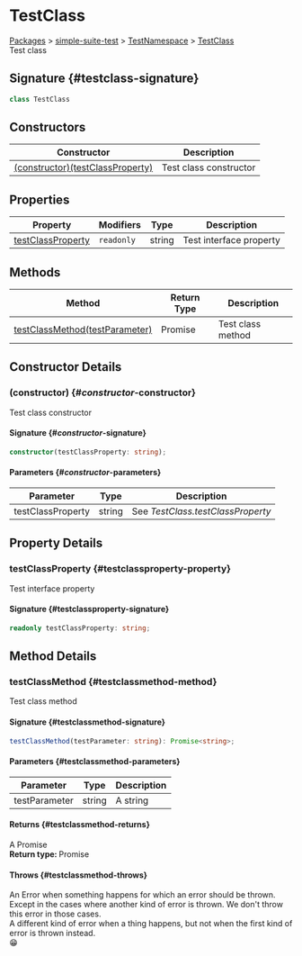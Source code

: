 # TestClass

[Packages](./) > [simple-suite-test](./simple-suite-test) > [TestNamespace](./simple-suite-test/testnamespace-namespace) > [TestClass](./simple-suite-test/testnamespace/testclass-class)  
Test class  

## Signature {#testclass-signature}

```typescript
class TestClass
```

## Constructors


| Constructor | Description |
|  --- | --- |
|  [(constructor)(testClassProperty)](./simple-suite-test/testnamespace/testclass-class#_constructor_-constructor) | Test class constructor |

## Properties


| Property | Modifiers | Type | Description |
|  --- | --- | --- | --- |
|  [testClassProperty](./simple-suite-test/testnamespace/testclass-class#testclassproperty-property) | <code>readonly</code> | string | Test interface property |

## Methods


| Method | Return Type | Description |
|  --- | --- | --- |
|  [testClassMethod(testParameter)](./simple-suite-test/testnamespace/testclass-class#testclassmethod-method) | Promise<string> | Test class method |

## Constructor Details

### (constructor) {#_constructor_-constructor}

Test class constructor  

#### Signature {#_constructor_-signature}

```typescript
constructor(testClassProperty: string);
```

#### Parameters {#_constructor_-parameters}


| Parameter | Type | Description |
|  --- | --- | --- |
|  testClassProperty | string | See <i>TestClass.testClassProperty</i> |

## Property Details

### testClassProperty {#testclassproperty-property}

Test interface property  

#### Signature {#testclassproperty-signature}

```typescript
readonly testClassProperty: string;
```

## Method Details

### testClassMethod {#testclassmethod-method}

Test class method  

#### Signature {#testclassmethod-signature}

```typescript
testClassMethod(testParameter: string): Promise<string>;
```

#### Parameters {#testclassmethod-parameters}


| Parameter | Type | Description |
|  --- | --- | --- |
|  testParameter | string | A string |

#### Returns {#testclassmethod-returns}

A Promise  
<b>Return type: </b>Promise<string>  

#### Throws {#testclassmethod-throws}

An Error when something happens for which an error should be thrown. Except in the cases where another kind of error is thrown. We don't throw this error in those cases.  
A different kind of error when a thing happens, but not when the first kind of error is thrown instead.  
😁  

